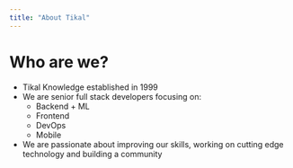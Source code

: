 ```yaml
---
title: "About Tikal"
---
```

# Who are we?

* Tikal Knowledge established in 1999
* We are senior full stack developers focusing on:
    - Backend + ML
    - Frontend
    - DevOps
    - Mobile
* We are passionate about improving our skills, working on cutting edge technology and building a community
